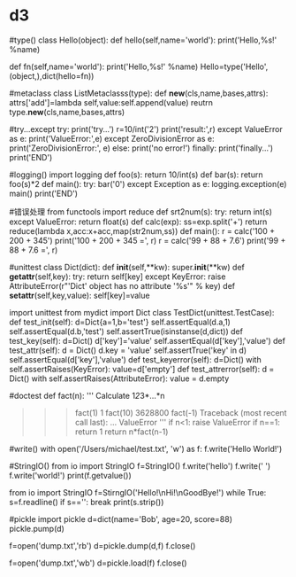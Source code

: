 # d3
#type()
class Hello(object):
    def hello(self,name='world'):
        print('Hello,%s!' %name)

def fn(self,name='world'):
    print('Hello,%s!' %name)
Hello=type('Hello',(object,),dict(hello=fn))

#metaclass
class ListMetaclasss(type):
    def __new__(cls,name,bases,attrs):
        attrs['add']=lambda self,value:self.append(value)
        reutrn type.__new__(cls,name,bases,attrs)
        
#try...except
try:
    print('try...')
    r=10/int('2')
    print('result:',r)
except ValueError as e:
    print('ValueError:',e)
except ZeroDivisionError as e:
    print('ZeroDivisionError:', e)
else:
    print('no error!')
finally:
    print('finally...')
print('END')

#logging()
import logging
def foo(s):
    return 10/int(s)
def bar(s):
    return foo(s)*2
def main():
    try:
        bar('0')
    except Exception as e:
        logging.exception(e)
main()
print('END')

#错误处理
from functools import reduce
def srt2num(s):
    try:
        return int(s)
    except ValueError:
        return float(s)
def calc(exp):
    ss=exp.split('+')
    return reduce(lambda x,acc:x+acc,map(str2num,ss))
def main():
    r = calc('100 + 200 + 345')
    print('100 + 200 + 345 =', r)
    r = calc('99 + 88 + 7.6')
    print('99 + 88 + 7.6 =', r)


#unittest
class Dict(dict):
    def __init__(self,**kw):
        super.__init__(**kw)
    def __getattr__(self,key):
        try:
            return self[key]
        except KeyError:
            raise AttributeError(r"'Dict' object has no attribute '%s'" % key)
    def __setattr__(self,key,value):
        self[key]=value

import unittest
from mydict import Dict
class TestDict(unittest.TestCase):
    def test_init(self):
        d=Dict{a=1,b='test'}
        self.assertEqual(d.a,1)
        self.assertEqual(d.b,'test')
        self.assertTrue(isinstanse(d,dict))
    def test_key(self):
        d=Dict()
        d['key']='value'
        self.assertEqual(d['key'],'value')
    def test_attr(self):
        d = Dict()
        d.key = 'value'
        self.assertTrue('key' in d)
        self.assertEqual(d['key'],'value')
    def test_keyerror(self):
        d=Dict()
        with self.assertRaises(KeyError):
            value=d['empty']
    def test_attrerror(self):
        d = Dict()
        with self.assertRaises(AttributeError):
            value = d.empty

#doctest
def fact(n):
'''
Calculate 1*2*3*...*n

>>>fact(1)
1
>>>fact(10)
3628800
>>>fact(-1)
Traceback (most recent call last):
...
ValueError
'''
if n<1:
    raise ValueError
if n==1:
    return 1
return n*fact(n-1)

#write()
with open('/Users/michael/test.txt', 'w') as f:
    f.write('Hello World!')
    
#StringIO()
from io import StringIO
f=StringIO()
f.write('hello')
f.write(' ')
f.write('world!')
print(f.getvalue())

from io import StringIO
f=StirngIO('Hello!\nHi!\nGoodBye!')
while True:
    s=f.readline()
    if s=='':
        break
    print(s.strip())

#pickle
import pickle
d=dict(name='Bob', age=20, score=88)
pickle.pump(d)

f=open('dump.txt','rb')
d=pickle.dump(d,f)
f.close()

f=open('dump.txt','wb')
d=pickle.load(f)
f.close()
